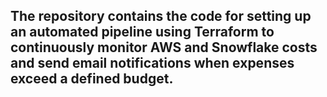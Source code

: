 ## The repository contains the code for setting up an automated pipeline using Terraform to continuously monitor AWS and Snowflake costs and send email notifications when expenses exceed a defined budget.
